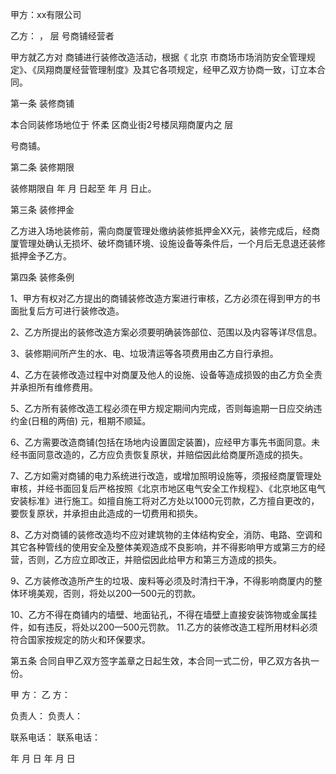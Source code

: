 
 


甲方：xx有限公司


乙方： ， 层 号商铺经营者


甲方就乙方对 商铺进行装修改造活动，根据《
北京
市商场市场消防安全管理规定》、《凤翔商厦经营管理制度》及其它各项规定，经甲乙双方协商一致，订立本合同。


第一条 装修商铺


本合同装修场地位于
怀柔
区商业街2号楼凤翔商厦内之 层


号商铺。


第二条 装修期限


装修期限自 年 月 日起至 年 月 日止。


第三条 装修押金


乙方进入场地装修前，需向商厦管理处缴纳装修抵押金XX元，装修完成后，经商厦管理处确认无损坏、破坏商铺环境、设施设备等条件后，一个月后无息退还装修抵押金予乙方。


第四条 装修条例


1、甲方有权对乙方提出的商铺装修改造方案进行审核，乙方必须在得到甲方的书面批复后方可进行装修改造。


2、乙方所提出的装修改造方案必须要明确装饰部位、范围以及内容等详尽信息。


3、装修期间所产生的水、电、垃圾清运等各项费用由乙方自行承担。


4、乙方在装修改造过程中对商厦及他人的设施、设备等造成损毁的由乙方负全责并承担所有维修费用。


5、乙方所有装修改造工程必须在甲方规定期间内完成，否则每逾期一日应交纳违约金(日租的两倍) 元，租期不顺延。


6、乙方需要改造商铺(包括在场地内设置固定装置)，应经甲方事先书面同意。未经书面同意改造的，乙方应负责恢复原状，并赔偿因此给商厦所造成的损失。


7、乙方如需对商铺的电力系统进行改造，或增加照明设施等，须报经商厦管理处审核，并经书面回复后严格按照《北京市地区电气安全工作规程》、《北京地区电气安装标准》进行施工。如擅自施工将对乙方处以1000元罚款，乙方擅自更改的，要恢复原状，并承担由此造成的一切费用和损失。


8、乙方对商铺的装修改造均不应对建筑物的主体结构安全，消防、电路、空调和其它各种管线的使用安全及整体美观造成不良影响，并不得影响甲方或第三方的经营，否则，乙方应立即改正，并赔偿因此给甲方和第三方造成的损失。


9、乙方装修改造所产生的垃圾、废料等必须及时清扫干净，不得影响商厦内的整体环境美观，否则，将处以200—500元的罚款。


10、乙方不得在商铺内的墙壁、地面钻孔，不得在墙壁上直接安装饰物或金属挂件，如有违反，将处以200—500元罚款。 11.乙方的装修改造工程所用材料必须符合国家按规定的防火和环保要求。


第五条 合同自甲乙双方签字盖章之日起生效，本合同一式二份，甲乙双方各执一份。


甲 方： 乙 方：


负责人： 负责人：


联系电话： 联系电话：


年 月 日 年 月 日
 


 

 
 
 
 
 
  


  
 

  


  


  
 
 
 
 

